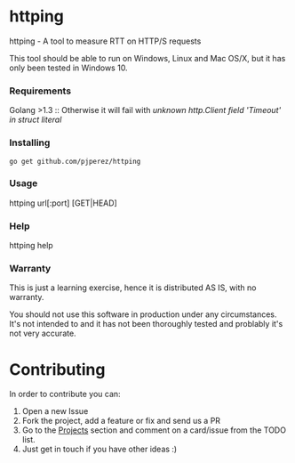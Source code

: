 # httping
httping - A tool to measure RTT on HTTP/S requests 

This tool should be able to run on Windows, Linux and Mac OS/X, but it has only been tested in Windows 10.

### Requirements
Golang >1.3 ::  Otherwise it will fail with *unknown http.Client field 'Timeout' in struct literal*

### Installing
```
go get github.com/pjperez/httping
```
### Usage
httping url[:port] [GET|HEAD]

### Help
httping help

### Warranty
This is just a learning exercise, hence it is distributed AS IS, with no warranty.

You should not use this software in production under any circumstances. It's not intended to and it has not been thoroughly tested and problably it's not very accurate.

# Contributing

In order to contribute you can:

1. Open a new Issue
2. Fork the project, add a feature or fix and send us a PR
3. Go to the [Projects](https://github.com/pjperez/httping/projects) section and comment on a card/issue from the TODO list.
4. Just get in touch if you have other ideas :)
